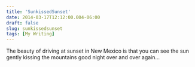 ```yaml
---
title: 'SunkissedSunset'
date: 2014-03-17T12:12:00.004-06:00
draft: false
slug: sunkissedsunset
tags: [My Writing]
---
```


The beauty of driving at sunset in New Mexico is that you can see the sun gently kissing the mountains good night over and over again...